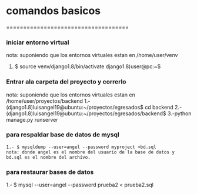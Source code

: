 # comandos basicos
====================================


### iniciar entorno virtual

nota: suponiendo que los entornos virtuales estan en /home/user/venv
1. $ source venv/django1.8/bin/activate
    django1.8)user@pc:~$ 

### Entrar ala carpeta del proyecto y correrlo

nota: suponiendo que los entornos virtuales estan en /home/user/proyectos/backend
1.-(django1.8)luisangel19@ubuntu:~/proyectos/egresados$ cd backend
2.-(django1.8)luisangel19@ubuntu:~/proyectos/egresados/backend$ 
3.-python manage.py runserver

### para respaldar base de datos de mysql

    1.- $ mysqldump --user=angel --password myproject >bd.sql
    nota: donde angel es el nombre del usuario de la base de datos y bd.sql es el nombre del archivo.

### para restaurar  bases de datos
1.- $ mysql --user=angel --password prueba2 < prueba2.sql